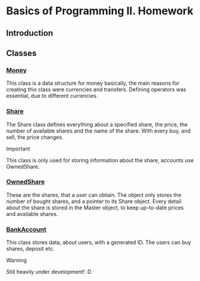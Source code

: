 # Basics of Programming II. Homework
## Introduction

## Classes

### [Money](headers/Money.hpp)

This class is a data structure for money basically, the main reasons for
creating this class were currencies and transfers. Defining operators was
essential, due to different currencies.

### [Share](headers/Share.hpp)

The Share class defines everything about a specified share, the price, the number of
available shares and the name of the share. With every buy, and sell, the price changes.

> [!IMPORTANT]
>This class is only used for storing information about the share, accounts use OwnedShare.

### [OwnedShare](headers/Share.hpp)

These are the shares, that a user can obtain. The object only stores the number of bought shares, and a pointer
to its Share object. Every detail about the share is stored in the Master object, to keep up-to-date prices and 
available shares.

### [BankAccount](headers/BankAccount.hpp)

This class stores data, about users, with a generated ID. The users can buy shares, deposit etc.

> [!WARNING]
> Still heavily under development! :D


